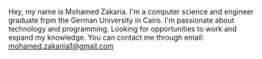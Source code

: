 Hey, my name is Mohamed Zakaria.
I'm a computer science and engineer graduate frpm the German University in Cairo.
I'm passionate about technology and programming.
Looking for opportunities to work and expand my knowledge.
You can contact me through email: mohamed.zakariia1@gmail.com
